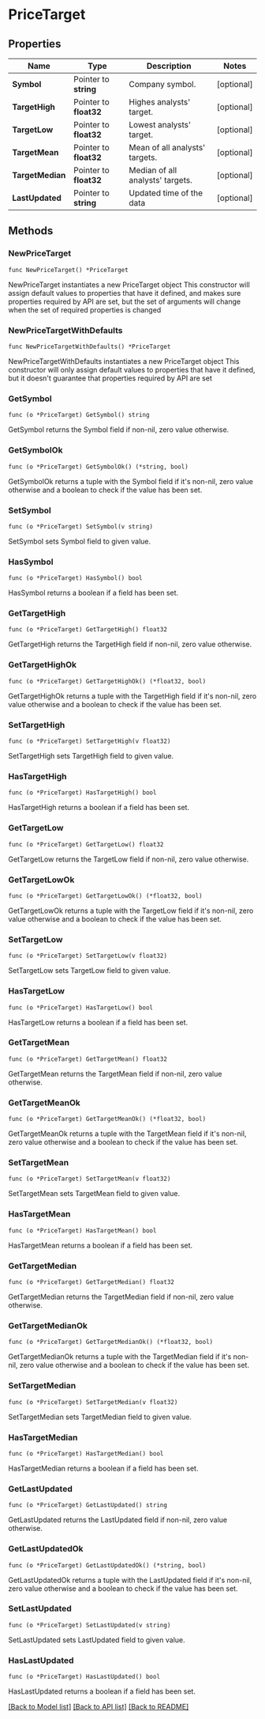 # PriceTarget

## Properties

Name | Type | Description | Notes
------------ | ------------- | ------------- | -------------
**Symbol** | Pointer to **string** | Company symbol. | [optional] 
**TargetHigh** | Pointer to **float32** | Highes analysts&#39; target. | [optional] 
**TargetLow** | Pointer to **float32** | Lowest analysts&#39; target. | [optional] 
**TargetMean** | Pointer to **float32** | Mean of all analysts&#39; targets. | [optional] 
**TargetMedian** | Pointer to **float32** | Median of all analysts&#39; targets. | [optional] 
**LastUpdated** | Pointer to **string** | Updated time of the data | [optional] 

## Methods

### NewPriceTarget

`func NewPriceTarget() *PriceTarget`

NewPriceTarget instantiates a new PriceTarget object
This constructor will assign default values to properties that have it defined,
and makes sure properties required by API are set, but the set of arguments
will change when the set of required properties is changed

### NewPriceTargetWithDefaults

`func NewPriceTargetWithDefaults() *PriceTarget`

NewPriceTargetWithDefaults instantiates a new PriceTarget object
This constructor will only assign default values to properties that have it defined,
but it doesn't guarantee that properties required by API are set

### GetSymbol

`func (o *PriceTarget) GetSymbol() string`

GetSymbol returns the Symbol field if non-nil, zero value otherwise.

### GetSymbolOk

`func (o *PriceTarget) GetSymbolOk() (*string, bool)`

GetSymbolOk returns a tuple with the Symbol field if it's non-nil, zero value otherwise
and a boolean to check if the value has been set.

### SetSymbol

`func (o *PriceTarget) SetSymbol(v string)`

SetSymbol sets Symbol field to given value.

### HasSymbol

`func (o *PriceTarget) HasSymbol() bool`

HasSymbol returns a boolean if a field has been set.

### GetTargetHigh

`func (o *PriceTarget) GetTargetHigh() float32`

GetTargetHigh returns the TargetHigh field if non-nil, zero value otherwise.

### GetTargetHighOk

`func (o *PriceTarget) GetTargetHighOk() (*float32, bool)`

GetTargetHighOk returns a tuple with the TargetHigh field if it's non-nil, zero value otherwise
and a boolean to check if the value has been set.

### SetTargetHigh

`func (o *PriceTarget) SetTargetHigh(v float32)`

SetTargetHigh sets TargetHigh field to given value.

### HasTargetHigh

`func (o *PriceTarget) HasTargetHigh() bool`

HasTargetHigh returns a boolean if a field has been set.

### GetTargetLow

`func (o *PriceTarget) GetTargetLow() float32`

GetTargetLow returns the TargetLow field if non-nil, zero value otherwise.

### GetTargetLowOk

`func (o *PriceTarget) GetTargetLowOk() (*float32, bool)`

GetTargetLowOk returns a tuple with the TargetLow field if it's non-nil, zero value otherwise
and a boolean to check if the value has been set.

### SetTargetLow

`func (o *PriceTarget) SetTargetLow(v float32)`

SetTargetLow sets TargetLow field to given value.

### HasTargetLow

`func (o *PriceTarget) HasTargetLow() bool`

HasTargetLow returns a boolean if a field has been set.

### GetTargetMean

`func (o *PriceTarget) GetTargetMean() float32`

GetTargetMean returns the TargetMean field if non-nil, zero value otherwise.

### GetTargetMeanOk

`func (o *PriceTarget) GetTargetMeanOk() (*float32, bool)`

GetTargetMeanOk returns a tuple with the TargetMean field if it's non-nil, zero value otherwise
and a boolean to check if the value has been set.

### SetTargetMean

`func (o *PriceTarget) SetTargetMean(v float32)`

SetTargetMean sets TargetMean field to given value.

### HasTargetMean

`func (o *PriceTarget) HasTargetMean() bool`

HasTargetMean returns a boolean if a field has been set.

### GetTargetMedian

`func (o *PriceTarget) GetTargetMedian() float32`

GetTargetMedian returns the TargetMedian field if non-nil, zero value otherwise.

### GetTargetMedianOk

`func (o *PriceTarget) GetTargetMedianOk() (*float32, bool)`

GetTargetMedianOk returns a tuple with the TargetMedian field if it's non-nil, zero value otherwise
and a boolean to check if the value has been set.

### SetTargetMedian

`func (o *PriceTarget) SetTargetMedian(v float32)`

SetTargetMedian sets TargetMedian field to given value.

### HasTargetMedian

`func (o *PriceTarget) HasTargetMedian() bool`

HasTargetMedian returns a boolean if a field has been set.

### GetLastUpdated

`func (o *PriceTarget) GetLastUpdated() string`

GetLastUpdated returns the LastUpdated field if non-nil, zero value otherwise.

### GetLastUpdatedOk

`func (o *PriceTarget) GetLastUpdatedOk() (*string, bool)`

GetLastUpdatedOk returns a tuple with the LastUpdated field if it's non-nil, zero value otherwise
and a boolean to check if the value has been set.

### SetLastUpdated

`func (o *PriceTarget) SetLastUpdated(v string)`

SetLastUpdated sets LastUpdated field to given value.

### HasLastUpdated

`func (o *PriceTarget) HasLastUpdated() bool`

HasLastUpdated returns a boolean if a field has been set.


[[Back to Model list]](../README.md#documentation-for-models) [[Back to API list]](../README.md#documentation-for-api-endpoints) [[Back to README]](../README.md)



